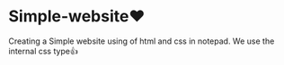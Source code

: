 # Simple-website❤️
Creating a Simple website using of html and css in notepad. 
We use the internal css type👍

